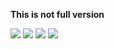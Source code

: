<b>This is not full version </b>

<image src="https://github.com/diha-o/social_startup/blob/master/app/src/main/res/drawable/gzA-zgXYnHQ.jpg?raw=true"></image>
<image src="https://github.com/diha-o/social_startup/blob/master/app/src/main/res/drawable/1OMDDOu1kes.jpg?raw=true"></image>
<image src="https://github.com/diha-o/social_startup/blob/master/app/src/main/res/drawable/PZqkQh2V5mY.jpg?raw=true"></image>
<image src="https://github.com/diha-o/social_startup/blob/master/app/src/main/res/drawable/94zSGSABeZU.jpg?raw=true"></image>

